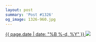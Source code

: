 ```yaml
---
layout: post
summary: 'Post #1326'
og_image: 1326-960.jpg
---
```


<p>
 <time>
  <a href="/1326">
   {{ page.date | date: "%B %-d, %Y" }}
  </a>
 </time>
 <a href="/1326">
  <img sizes="(min-width: 700px) 50vw, calc(100vw - 2rem)" src="{{ site.assets_url }}/1326-480.jpg" srcset="{{ site.assets_url }}/1326-240.jpg 240w, {{ site.assets_url }}/1326-480.jpg 480w, {{ site.assets_url }}/1326-720.jpg 720w, {{ site.assets_url }}/1326-960.jpg 960w"/>
 </a>
</p>
